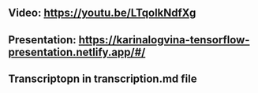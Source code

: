 ## Video: https://youtu.be/LTqolkNdfXg
## Presentation: https://karinalogvina-tensorflow-presentation.netlify.app/#/
## Transcriptopn in transcription.md file
